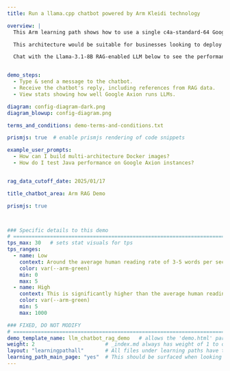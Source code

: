 ```yaml
---
title: Run a llama.cpp chatbot powered by Arm Kleidi technology

overview: | 
  This Arm learning path shows how to use a single c4a-standard-64 Google Axion instance -- powered by an Arm Neoverse CPU -- to build a simple "Token as a Service" RAG-enabled server, used below to provide a chatbot to serve a small number of concurrent users.

  This architecture would be suitable for businesses looking to deploy the latest Generative AI technologies with RAG capabilities using their existing CPU compute capacity and deployment pipelines. It enables semantic search over chunked documents using FAISS vector store. The demo uses the open source llama.cpp framework, which Arm has enhanced by contributing the latest Arm Kleidi technologies. Further optimizations are achieved by using the smaller 8 billion parameter Llama 3.1 model, which has been quantized to optimize memory usage. 

  Chat with the Llama-3.1-8B RAG-enabled LLM below to see the performance for yourself, then follow the learning path to build your own Generative AI service on Arm Neoverse.


demo_steps:
  - Type & send a message to the chatbot.
  - Receive the chatbot's reply, including references from RAG data.
  - View stats showing how well Google Axion runs LLMs. 

diagram: config-diagram-dark.png
diagram_blowup: config-diagram.png

terms_and_conditions: demo-terms-and-conditions.txt

prismjs: true  # enable prismjs rendering of code snippets

example_user_prompts:
  - How can I build multi-architecture Docker images?
  - How do I test Java performance on Google Axion instances?


rag_data_cutoff_date: 2025/01/17

title_chatbot_area: Arm RAG Demo

prismjs: true



### Specific details to this demo
# ================================================================================
tps_max: 30   # sets stat visuals for tps
tps_ranges:
  - name: Low
    context: Around the average human reading rate of 3-5 words per second.
    color: var(--arm-green)
    min: 0
    max: 5
  - name: High
    context: This is significantly higher than the average human reading rate of 5 words per second, delivering a stable and usable user chatbot experience from the Llama-3.1-8B LLM.
    color: var(--arm-green)
    min: 5
    max: 1000

### FIXED, DO NOT MODIFY
# ================================================================================
demo_template_name: llm_chatbot_rag_demo   # allows the 'demo.html' partial to route to the correct Configuration and Demo/Stats sub partials for page render.
weight: 2                       # _index.md always has weight of 1 to order correctly
layout: "learningpathall"       # All files under learning paths have this same wrapper
learning_path_main_page: "yes"  # This should be surfaced when looking for related content. Only set for _index.md of learning path content.
---
```

